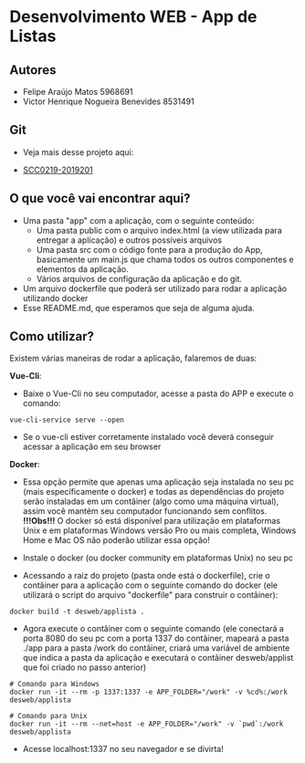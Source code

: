 # Desenvolvimento WEB - App de Listas

## Autores
- Felipe Araújo Matos 5968691
- Victor Henrique Nogueira Benevides 8531491

## Git
- Veja mais desse projeto aqui:
+ [SCC0219-2019201](https://github.com/felipearmat/SCC0219-2019201)

## O que você vai encontrar aqui?
- Uma pasta "app" com a aplicação, com o seguinte conteúdo:
  - Uma pasta public com o arquivo index.html (a view utilizada para entregar a aplicação) e outros possíveis arquivos
  - Uma pasta src com o código fonte para a produção do App, basicamente um main.js que chama todos os outros componentes e elementos da aplicação.
  - Vários arquivos de configuração da aplicação e do git.
- Um arquivo dockerfile que poderá ser utilizado para rodar a aplicação utilizando docker
- Esse README.md, que esperamos que seja de alguma ajuda.

## Como utilizar?
Existem várias maneiras de rodar a aplicação, falaremos de duas:

__Vue-Cli__:
- Baixe o Vue-Cli no seu computador, acesse a pasta do APP e execute o comando:
```
vue-cli-service serve --open
```
- Se o vue-cli estiver corretamente instalado você deverá conseguir acessar a aplicação em seu browser

__Docker__:
- Essa opção permite que apenas uma aplicação seja instalada no seu pc (mais específicamente o docker) e todas as dependências do projeto serão instaladas em um contâiner (algo como uma máquina virtual), assim você mantém seu computador funcionando sem conflitos.
**!!!Obs!!!** O docker só está disponível para utilização em plataformas Unix e em plataformas Windows versão Pro ou mais completa, Windows Home e Mac OS não poderão utilizar essa opção!

- Instale o docker (ou docker community em plataformas Unix) no seu pc
- Acessando a raiz do projeto (pasta onde está o dockerfile), crie o contâiner para a aplicação com o seguinte comando do docker (ele utilizará o script do arquivo "dockerfile" para construir o contâiner):
```
docker build -t desweb/applista .
```

- Agora execute o contâiner com o seguinte comando (ele conectará a porta 8080 do seu pc com a porta 1337 do contâiner, mapeará a pasta ./app para a pasta /work do contâiner, criará uma variável de ambiente que indica a pasta da aplicação e executará o contâiner desweb/applist que foi criado no passo anterior)
```
# Comando para Windows
docker run -it --rm -p 1337:1337 -e APP_FOLDER="/work" -v %cd%:/work desweb/applista

# Comando para Unix
docker run -it --rm --net=host -e APP_FOLDER="/work" -v `pwd`:/work desweb/applista
```
- Acesse localhost:1337 no seu navegador e se divirta!
